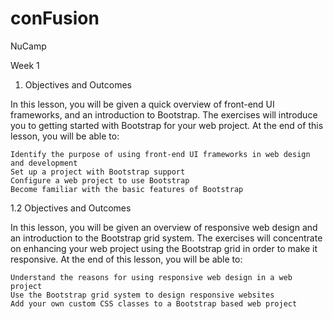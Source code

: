 # conFusion
NuCamp

Week 1
1. Objectives and Outcomes

In this lesson, you will be given a quick overview of front-end UI frameworks, and an introduction to Bootstrap. The exercises will introduce you to getting started with Bootstrap for your web project. At the end of this lesson, you will be able to:

    Identify the purpose of using front-end UI frameworks in web design and development
    Set up a project with Bootstrap support
    Configure a web project to use Bootstrap
    Become familiar with the basic features of Bootstrap
    
    
1.2 Objectives and Outcomes

In this lesson, you will be given an overview of responsive web design and an introduction to the Bootstrap grid system. The exercises will concentrate on enhancing your web project using the Bootstrap grid in order to make it responsive. At the end of this lesson, you will be able to:

    Understand the reasons for using responsive web design in a web project
    Use the Bootstrap grid system to design responsive websites
    Add your own custom CSS classes to a Bootstrap based web project
